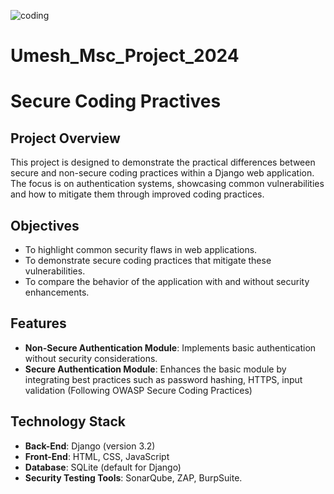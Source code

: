 

![coding](https://github.com/user-attachments/assets/0e3c6bde-39b6-421e-8a72-fd30572db374)
# Umesh_Msc_Project_2024
# Secure Coding Practives

## Project Overview
This project is designed to demonstrate the practical differences between secure and non-secure coding practices within a Django web application. The focus is on authentication systems, showcasing common vulnerabilities and how to mitigate them through improved coding practices.

## Objectives
- To highlight common security flaws in web applications.
- To demonstrate secure coding practices that mitigate these vulnerabilities.
- To compare the behavior of the application with and without security enhancements.

## Features
- **Non-Secure Authentication Module**: Implements basic authentication without security considerations.
- **Secure Authentication Module**: Enhances the basic module by integrating best practices such as password hashing, HTTPS, input validation (Following OWASP Secure Coding Practices)

## Technology Stack
- **Back-End**: Django (version 3.2)
- **Front-End**: HTML, CSS, JavaScript
- **Database**: SQLite (default for Django)
- **Security Testing Tools**: SonarQube, ZAP, BurpSuite.
